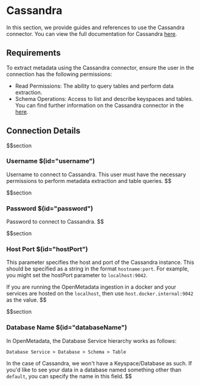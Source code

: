 # Cassandra
In this section, we provide guides and references to use the Cassandra connector. You can view the full documentation for Cassandra [here](https://docs.open-metadata.org/connectors/database/cassandra).

## Requirements
To extract metadata using the Cassandra connector, ensure the user in the connection has the following permissions:
- Read Permissions: The ability to query tables and perform data extraction.
- Schema Operations: Access to list and describe keyspaces and tables.
You can find further information on the Cassandra connector in the [here](https://docs.open-metadata.org/connectors/database/cassandra).

## Connection Details

$$section
### Username $(id="username")
Username to connect to Cassandra. This user must have the necessary permissions to perform metadata extraction and table queries.
$$

$$section
### Password $(id="password")
Password to connect to Cassandra.
$$

$$section
### Host Port $(id="hostPort")

This parameter specifies the host and port of the Cassandra instance. This should be specified as a string in the format `hostname:port`. For example, you might set the hostPort parameter to `localhost:9042`.

If you are running the OpenMetadata ingestion in a docker and your services are hosted on the `localhost`, then use `host.docker.internal:9042` as the value.
$$

$$section
### Database Name $(id="databaseName")
In OpenMetadata, the Database Service hierarchy works as follows:
```
Database Service > Database > Schema > Table
```
In the case of Cassandra, we won't have a Keyspace/Database as such. If you'd like to see your data in a database named something other than `default`, you can specify the name in this field.
$$
